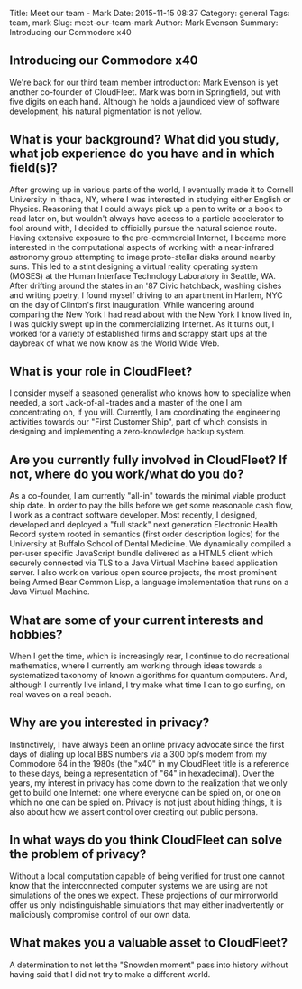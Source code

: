 Title:  Meet our team - Mark
Date: 2015-11-15 08:37
Category: general
Tags: team, mark
Slug: meet-our-team-mark
Author:  Mark Evenson
Summary: Introducing our Commodore x40

## Introducing our Commodore x40

We're back for our third team member introduction: Mark Evenson is yet
another co-founder of CloudFleet.  Mark was born in Springfield, but
with five digits on each hand.  Although he holds a jaundiced view of
software development, his natural pigmentation is not yellow.


## What is your background? What did you study, what job experience do you have and in which field(s)?

After growing up in various parts of the world, I eventually made it
to Cornell University in Ithaca, NY, where I was interested in
studying either English or Physics.  Reasoning that I could always
pick up a pen to write or a book to read later on, but wouldn't always
have access to a particle accelerator to fool around with, I decided
to officially pursue the natural science route.  Having extensive
exposure to the pre-commercial Internet, I became more interested in
the computational aspects of working with a near-infrared astronomy
group attempting to image proto-stellar disks around nearby suns.
This led to a stint designing a virtual reality operating system
(MOSES) at the Human Interface Technology Laboratory in Seattle, WA.
After drifting around the states in an '87 Civic hatchback, washing
dishes and writing poetry, I found myself driving to an apartment in
Harlem, NYC on the day of Clinton's first inauguration.  While
wandering around comparing the New York I had read about with the New
York I know lived in, I was quickly swept up in the commercializing
Internet.  As it turns out, I worked for a variety of established
firms and scrappy start ups at the daybreak of what we now know as the
World Wide Web.

## What is your role in CloudFleet?

I consider myself a seasoned generalist who knows how to specialize
when needed, a sort Jack-of-all-trades and a master of the one I am
concentrating on, if you will.  Currently, I am coordinating the
engineering activities towards our "First Customer Ship", part of
which consists in designing and implementing a zero-knowledge backup
system.

##  Are you currently fully involved in CloudFleet? If not, where do you work/what do you do?

As a co-founder, I am currently "all-in" towards the minimal viable
product ship date.  In order to pay the bills before we get some
reasonable cash flow, I work as a contract software developer.  Most
recently, I designed, developed and deployed a "full stack" next
generation Electronic Health Record system rooted in semantics (first
order description logics) for the University at Buffalo School of
Dental Medicine.  We dynamically compiled a per-user specific
JavaScript bundle delivered as a HTML5 client which securely connected
via TLS to a Java Virtual Machine based application server.  I also
work on various open source projects, the most prominent being Armed
Bear Common Lisp, a language implementation that runs on a Java
Virtual Machine.

## What are some of your current interests and hobbies?

When I get the time, which is increasingly rear, I continue to do
recreational mathematics, where I currently am working through ideas
towards a systematized taxonomy of known algorithms for quantum
computers.  And, although I currently live inland, I try make what
time I can to go surfing, on real waves on a real beach.

## Why are you interested in privacy?

Instinctively, I have always been an online privacy advocate since the
first days of dialing up local BBS numbers via a 300 bp/s modem from
my Commodore 64 in the 1980s (the "x40" in my CloudFleet title is a
reference to these days, being a representation of "64" in
hexadecimal).  Over the years, my interest in privacy has come down to
the realization that we only get to build one Internet: one where
everyone can be spied on, or one on which no one can be spied on.
Privacy is not just about hiding things, it is also about how we
assert control over creating out public persona.

## In what ways do you think CloudFleet can solve the problem of privacy?

Without a local computation capable of being verified for trust one
cannot know that the interconnected computer systems we are using are
not simulations of the ones we expect.  These projections of our
mirrorworld offer us only indistinguishable simulations that may
either inadvertently or maliciously compromise control of our own
data.

## What makes you a valuable asset to CloudFleet?

A determination to not let the "Snowden moment" pass into history
without having said that I did not try to make a different world.
